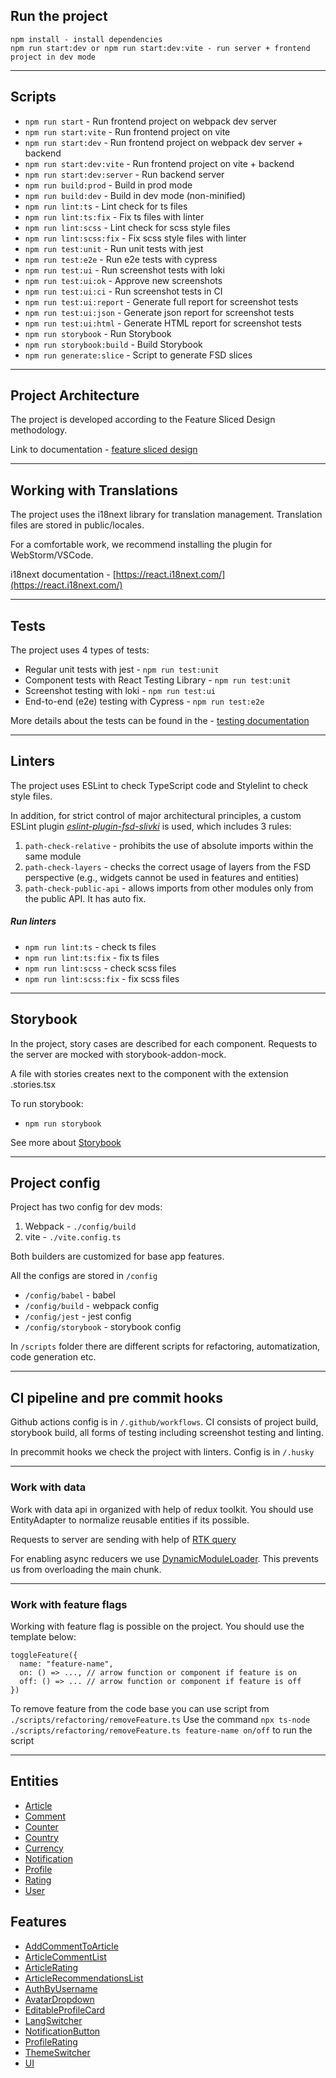 ## Run the project

```
npm install - install dependencies
npm run start:dev or npm run start:dev:vite - run server + frontend project in dev mode
```

---

## Scripts

- `npm run start` - Run frontend project on webpack dev server
- `npm run start:vite` - Run frontend project on vite
- `npm run start:dev` - Run frontend project on webpack dev server + backend
- `npm run start:dev:vite` - Run frontend project on vite + backend
- `npm run start:dev:server` - Run backend server
- `npm run build:prod` - Build in prod mode
- `npm run build:dev` - Build in dev mode (non-minified)
- `npm run lint:ts` - Lint check for ts files
- `npm run lint:ts:fix` - Fix ts files with linter
- `npm run lint:scss` - Lint check for scss style files
- `npm run lint:scss:fix` - Fix scss style files with linter
- `npm run test:unit` - Run unit tests with jest
- `npm run test:e2e` - Run e2e tests with cypress
- `npm run test:ui` - Run screenshot tests with loki
- `npm run test:ui:ok` - Approve new screenshots
- `npm run test:ui:ci` - Run screenshot tests in CI
- `npm run test:ui:report` - Generate full report for screenshot tests
- `npm run test:ui:json` - Generate json report for screenshot tests
- `npm run test:ui:html` - Generate HTML report for screenshot tests
- `npm run storybook` - Run Storybook
- `npm run storybook:build` - Build Storybook
- `npm run generate:slice` - Script to generate FSD slices

---

## Project Architecture

The project is developed according to the Feature Sliced Design methodology.

Link to documentation - [feature sliced design](https://feature-sliced.design/docs/get-started/tutorial)

---

## Working with Translations

The project uses the i18next library for translation management.
Translation files are stored in public/locales.

For a comfortable work, we recommend installing the plugin for WebStorm/VSCode.

i18next documentation - [https://react.i18next.com/](https://react.i18next.com/)

---

## Tests

The project uses 4 types of tests:

- Regular unit tests with jest - `npm run test:unit`
- Component tests with React Testing Library - `npm run test:unit`
- Screenshot testing with loki - `npm run test:ui`
- End-to-end (e2e) testing with Cypress - `npm run test:e2e`

More details about the tests can be found in the - [testing documentation](/docs/tests.md)

---

## Linters

The project uses ESLint to check TypeScript code and Stylelint to check style files.

In addition, for strict control of major architectural principles, a custom ESLint plugin [_eslint-plugin-fsd-slivki_](https://www.npmjs.com/package/eslint-plugin-fsd-slivki) is used, which includes 3 rules:

1. `path-check-relative` - prohibits the use of absolute imports within the same module
2. `path-check-layers` - checks the correct usage of layers from the FSD perspective (e.g., widgets cannot be used in features and entities)
3. `path-check-public-api` - allows imports from other modules only from the public API. It has auto fix.

##### Run linters

- `npm run lint:ts` - check ts files
- `npm run lint:ts:fix` - fix ts files
- `npm run lint:scss` - check scss files
- `npm run lint:scss:fix` - fix scss files

---

## Storybook

In the project, story cases are described for each component.
Requests to the server are mocked with storybook-addon-mock.

A file with stories creates next to the component with the extension .stories.tsx

To run storybook:

- `npm run storybook`

See more about [Storybook](/docs/storybook.md)

---

## Project config

Project has two config for dev mods:

1. Webpack - `./config/build`
2. vite - `./vite.config.ts`

Both builders are customized for base app features.

All the configs are stored in `/config`

- `/config/babel` - babel
- `/config/build` - webpack config
- `/config/jest` - jest config
- `/config/storybook` - storybook config

In `/scripts` folder there are different scripts for refactoring, automatization, code generation etc.

---

## CI pipeline and pre commit hooks

Github actions config is in `/.github/workflows`.
CI consists of project build, storybook build, all forms of testing including screenshot testing and linting.

In precommit hooks we check the project with linters. Config is in `/.husky`

---

### Work with data

Work with data api in organized with help of redux toolkit.
You should use EntityAdapter to normalize reusable entities if its possible.

Requests to server are sending with help of [RTK query](/src/shared/api/rtkApi.ts)

For enabling async reducers we use [DynamicModuleLoader](/src/shared/lib/components/DynamicModuleLoader/DynamicModuleLoader.tsx). This prevents us from overloading the main chunk.

---

### Work with feature flags

Working with feature flag is possible on the project. You should use the template below:

```
toggleFeature({
  name: "feature-name",
  on: () => ..., // arrow function or component if feature is on
  off: () => ... // arrow function or component if feature is off
})
```

To remove feature from the code base you can use script from `./scripts/refactoring/removeFeature.ts`
Use the command `npx ts-node ./scripts/refactoring/removeFeature.ts feature-name on/off` to run the script

---

## Entities

- [Article](/src/entities/Article)
- [Comment](/src/entities/Comment)
- [Counter](/src/entities/Counter)
- [Country](/src/entities/Country)
- [Currency](/src/entities/Currency)
- [Notification](/src/entities/Notification)
- [Profile](/src/entities/Profile)
- [Rating](/src/entities/Rating)
- [User](/src/entities/User)

## Features

- [AddCommentToArticle](/src/features/AddCommentToArticle)
- [ArticleCommentList](/src/features/ArticleCommentList)
- [ArticleRating](/src/features/ArticleRating)
- [ArticleRecommendationsList](/src/features/ArticleRecommendationsList)
- [AuthByUsername](/src/features/AuthByUsername)
- [AvatarDropdown](/src/features/AvatarDropdown)
- [EditableProfileCard](/src/features/EditableProfileCard)
- [LangSwitcher](/src/features/LangSwitcher)
- [NotificationButton](/src/features/NotificationButton)
- [ProfileRating](/src/features/ProfileRating)
- [ThemeSwitcher](/src/features/ThemeSwitcher)
- [UI](/src/features/UI)
